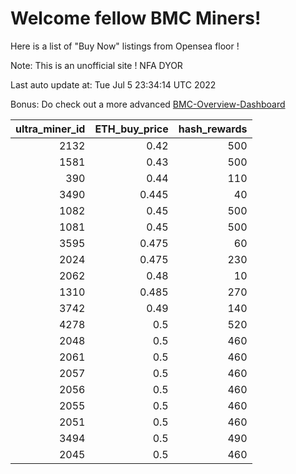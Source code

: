 # Welcome fellow BMC Miners!
Here is a list of "Buy Now" listings from Opensea floor !

Note: This is an unofficial site ! NFA DYOR

Last auto update at: Tue Jul  5 23:34:14 UTC 2022

Bonus: Do check out a more advanced [BMC-Overview-Dashboard](https://dune.com/defifunk/BMC-Overview-Dashboard)


|   ultra_miner_id |   ETH_buy_price |   hash_rewards |
|-----------------:|----------------:|---------------:|
|             2132 |           0.42  |            500 |
|             1581 |           0.43  |            500 |
|              390 |           0.44  |            110 |
|             3490 |           0.445 |             40 |
|             1082 |           0.45  |            500 |
|             1081 |           0.45  |            500 |
|             3595 |           0.475 |             60 |
|             2024 |           0.475 |            230 |
|             2062 |           0.48  |             10 |
|             1310 |           0.485 |            270 |
|             3742 |           0.49  |            140 |
|             4278 |           0.5   |            520 |
|             2048 |           0.5   |            460 |
|             2061 |           0.5   |            460 |
|             2057 |           0.5   |            460 |
|             2056 |           0.5   |            460 |
|             2055 |           0.5   |            460 |
|             2051 |           0.5   |            460 |
|             3494 |           0.5   |            490 |
|             2045 |           0.5   |            460 |
